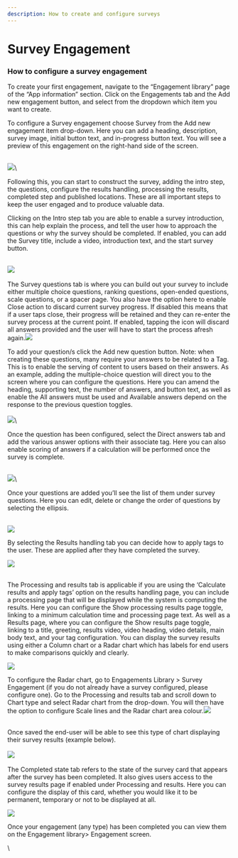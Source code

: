 ```yaml
---
description: How to create and configure surveys
---
```


# Survey Engagement

### How to configure a survey engagement

To create your first engagement, navigate to the “Engagement library” page of the “App information” section. Click on the Engagements tab and the Add new engagement button, and select from the dropdown which item you want to create.

To configure a Survey engagement choose Survey from the Add new engagement item drop-down. Here you can add a heading, description, survey image, initial button text, and in-progress button text. You will see a preview of this engagement on the right-hand side of the screen.

\
![](https://lh7-us.googleusercontent.com/jxQKmMckk0Pt0v32TPu0SHI3uAUlpuW7F6JcfkS-BBwWVqRpvljFpmBq2IO8HdyBez7gwfGO3HlmlzjWEA8qoGZu5KB8tQEjNIPJ8fxLLOoHl8jtjjKus0B3ydaqzxajLETYBq12WoW0DOCmOJU3GVc)\


Following this, you can start to construct the survey, adding the intro step, the questions, configure the results handling, processing the results, completed step and published locations. These are all important steps to keep the user engaged and to produce valuable data.

Clicking on the Intro step tab you are able to enable a survey introduction, this can help explain the process, and tell the user how to approach the questions or why the survey should be completed. If enabled, you can add the Survey title, include a video, introduction text, and the start survey button.

\
![](https://lh7-us.googleusercontent.com/gkhDfL5jP05NOtI3Mri7eUfCeL\_m5aTrywRMEXXQLpRpCNtyfFHLEVsu5SzCtKthQr2omU0RyQ-t\_hIKwM46t2qbIPxDHPYe\_oCl4Pw4EXiQqVT4rB7ISJd6dxxbQaJ7Ngj3w\_866Cnf-5y2O19jvC8)\
\
The Survey questions tab is where you can build out your survey to include either multiple choice questions, ranking questions, open-ended questions, scale questions, or a spacer page. You also have the option here to enable Close action to discard current survey progress. If disabled this means that if a user taps close, their progress will be retained and they can re-enter the survey process at the current point. If enabled, tapping the icon will discard all answers provided and the user will have to start the process afresh again.![](https://lh7-us.googleusercontent.com/F-HARteT-25\_Z20W4UYjR4P7Dh8dJgVkV7fjJL8jvCt2V5NEI4lke8fEcDoytDHhs8PezVcsqtRoftS3lDw4rTpIYh03KzHFMaxAR8vUimNEHFQH7k38HKgZSLI7pdQ-v5hx5zUtTW-tkrRnxlhMs4A)



To add your question/s click the Add new question button. Note: when creating these questions, many require your answers to be related to a Tag. This is to enable the serving of content to users based on their answers. As an example, adding the multiple-choice question will direct you to the screen where you can configure the questions. Here you can amend the heading, supporting text, the number of answers, and button text, as well as enable the All answers must be used and Available answers depend on the response to the previous question toggles. \
\
![](https://lh7-us.googleusercontent.com/Ur0b4f7iEsCXKW73vNrraA5HdsUmA2uIKBJ4Anldzbi4oGE0L8E3yZJIQv9IqlFQbYlwZ0R1yKi2OYHvO\_1iAU2\_nbRZHj\_j53NE\_Q5yh9rb2O3\_HOE0B9G\_-nXEOcO7Z\_9DBqdze0MXScbqRoMgQMQ)\


Once the question has been configured, select the Direct answers tab and add the various answer options with their associate tag. Here you can also enable scoring of answers if a calculation will be performed once the survey is complete.

\
![](https://lh7-us.googleusercontent.com/8fcTj20o44WW6ZaAT5ZQNIrfTZkcYifqzJJVdAlHmFwoTKNXlPlLXfCMHHC3LH43AGOYY7dvwO7r-lwnZ\_ohvV57NlJ76AZ5kJ3L5ATSWi9C2mWa15Iy-Op\_4Y0Yl53GQsXavlPr-l\_X2xk1yvQf1aQ)\


Once your questions are added you’ll see the list of them under survey questions. Here you can edit, delete or change the order of questions by selecting the ellipsis.

\
![](https://lh7-us.googleusercontent.com/XXitUw1So2PyRkDW00hQSvbjlG1IGr3wrzr2ACAU3YxWR3eLIs3n5F16zce7mixzyM-kVsdJpvVkHPkuz89d2Iv5F8J0vhFwMe19wso9M0iNY2a2F\_igYP3MbjqS0oiNjo9H7TunhsaWV7iDG6BaziM)

By selecting the Results handling tab you can decide how to apply tags to the user. These are applied after they have completed the survey.

![](https://lh7-us.googleusercontent.com/9rPIz-WIrtZOjbHzEhEDIsv5AzQBOFK7nxllHKoS3GkYRAiJvo4lgXsyaj0Jb-ZLy8jJH9SIvukheFv5fdsXf4oklAbrvsAwzoeB0Hreapymxy3yhXLqwC4HCGGC7oZ0L0QNbqPX2YTVyqMJq0zUkro)

\
The Processing and results tab is applicable if you are using the ‘Calculate results and apply tags’ option on the results handling page, you can include a processing page that will be displayed while the system is computing the results. Here you can configure the Show processing results page toggle, linking to a minimum calculation time and processing page text. As well as a Results page, where you can configure the Show results page toggle, linking to a title, greeting, results video, video heading, video details, main body text, and your tag configuration. You can display the survey results using either a Column chart or a Radar chart which has labels for end users to make comparisons quickly and clearly.

![](https://lh7-us.googleusercontent.com/N\_HPUjPL16R8KAc2APBBDGFiz4PG7Ky5JV2XVw6WbcCg-LH2cqgJMOg5hfEsHBts0vNGMB2FQcLP2zw5YX31vzWDqW1k5MWH6dZkYKiA3rxuttLMNRTyGicFTlrg-OMLjdo5hYDwlfHm2na4kaRh7TM)

To configure the Radar chart, go to Engagements Library > Survey Engagement (if you do not already have a survey configured, please configure one). Go to the Processing and results tab and scroll down to Chart type and select Radar chart from the drop-down. You will then have the option to configure Scale lines and the Radar chart area colour.![](https://lh7-us.googleusercontent.com/kulRhzLEDPUU39B3\_2cNpWZUKW3TFpTQH0vztj\_eAgPQUV-KlqCDJxOlVMsRNQg0FTMp196ieiAc5r8VVPF-71UKCCIyPMCNbJhxWeDOT9ZZy\_h-pDI\_LXndTrQDLjZ0AS5wR-bwxuHjQ7Vq0e3qzgY)

\
Once saved the end-user will be able to see this type of chart displaying their survey results (example below).\
\
![](https://lh7-us.googleusercontent.com/l6ieV42xxPR8JZkU6M0Aa33F4iCqFELqPS-8RHaj0C\_rhUEpTOS0LU3l4p76M9rQiOf8tSMKkjtji-WFB1U\_Acrm3WLhGsAcOEGhBecZmmCu42NsducGuePeqG3XpoKFBrOcy13\_fxz91KSz-dsJjOk)\
\
The Completed state tab refers to the state of the survey card that appears after the survey has been completed. It also gives users access to the survey results page if enabled under Processing and results. Here you can configure the display of this card, whether you would like it to be permanent, temporary or not to be displayed at all.

![](https://lh7-us.googleusercontent.com/Z7Gc05czbxwJLP3ybY8TJy7PNbnEk5XUbAnFFGedIp2WtdnOY71Mi9BFGazeHbb6WG1iValb9PrTvlB8VwiFNIx7hmTmFH4V0aAEDUhq9\_jgEGbxXJIt5G7fp1OJy8Pf\_gN3dh0gSdSFUoK4hfvUp\_Q)

Once your engagement (any type) has been completed you can view them on the Engagement  library> Engagement screen.

\
